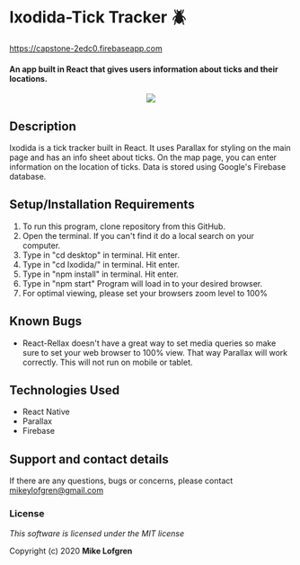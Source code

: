 # Ixodida-Tick Tracker :beetle:

https://capstone-2edc0.firebaseapp.com

#### An app built in React that gives users information about ticks and their locations.

<p align="center">
  <img src="animated.gif">
</p>

## Description

Ixodida is a tick tracker built in React. It uses Parallax for styling on the main page and has an info sheet about ticks. On the map page, you can enter information on the location of ticks. Data is stored using Google's Firebase database.

## Setup/Installation Requirements

1. To run this program, clone repository from this GitHub.
2. Open the terminal. If you can't find it do a local search on your computer.
3. Type in "cd desktop" in terminal. Hit enter.
4. Type in "cd Ixodida/" in terminal. Hit enter.
5. Type in "npm install" in terminal. Hit enter.
6. Type in "npm start" Program will load in to your desired browser.
7. For optimal viewing, please set your browsers zoom level to 100%

## Known Bugs

- React-Rellax doesn't have a great way to set media queries so make sure to set your web browser to 100% view. That way Parallax will work correctly.
  This will not run on mobile or tablet.

## Technologies Used

- React Native
- Parallax
- Firebase

## Support and contact details

If there are any questions, bugs or concerns, please contact mikeylofgren@gmail.com

### License

_This software is licensed under the MIT license_

Copyright (c) 2020 **Mike Lofgren**
